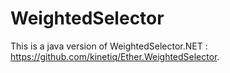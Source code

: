 # WeightedSelector

This is a java version of WeightedSelector.NET : https://github.com/kinetiq/Ether.WeightedSelector.
